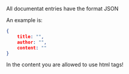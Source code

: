 All documentat entries have the format JSON

An example is: 

```json
{
    title: "",
    author: "",
    content: ""
}
```

In the content you are allowed to use html tags!